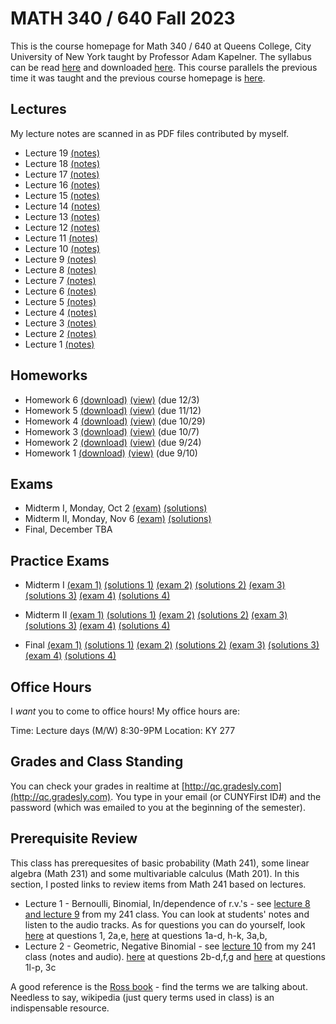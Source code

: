 # MATH 340 / 640 Fall 2023

This is the course homepage for Math 340 / 640 at Queens College, City University of New York taught by Professor Adam Kapelner. The syllabus can be read [here](https://github.com/kapelner/QC_MATH_340_Fall_2023/blob/main/syllabus/syllabus.pdf) and downloaded [here](https://raw.githubusercontent.com/kapelner/QC_MATH_340_Fall_2023/main/syllabus/syllabus.pdf). This course parallels the previous time it was taught and the previous course homepage is [here](https://github.com/kapelner/QC_Math_621_Fall_2020).

## Lectures

My lecture notes are scanned in as PDF files contributed by myself.

<!--
* Lecture 23 [(notes)](https://github.com/kapelner/QC_MATH_340_Fall_2023/blob/main/lectures/lec23.pdf)
* Lecture 22 [(notes)](https://github.com/kapelner/QC_MATH_340_Fall_2023/blob/main/lectures/lec22.pdf)
* Lecture 21 [(notes)](https://github.com/kapelner/QC_MATH_340_Fall_2023/blob/main/lectures/lec21.pdf)
* Lecture 20 [(notes)](https://github.com/kapelner/QC_MATH_340_Fall_2023/blob/main/lectures/lec20.pdf)--> 
* Lecture 19 [(notes)](https://github.com/kapelner/QC_MATH_340_Fall_2023/blob/main/lectures/lec19.pdf)
* Lecture 18 [(notes)](https://github.com/kapelner/QC_MATH_340_Fall_2023/blob/main/lectures/lec18.pdf)
* Lecture 17 [(notes)](https://github.com/kapelner/QC_MATH_340_Fall_2023/blob/main/lectures/lec17.pdf)
* Lecture 16 [(notes)](https://github.com/kapelner/QC_MATH_340_Fall_2023/blob/main/lectures/lec16.pdf)
* Lecture 15 [(notes)](https://github.com/kapelner/QC_MATH_340_Fall_2023/blob/main/lectures/lec15.pdf)
* Lecture 14 [(notes)](https://github.com/kapelner/QC_MATH_340_Fall_2023/blob/main/lectures/lec14.pdf)
* Lecture 13 [(notes)](https://github.com/kapelner/QC_MATH_340_Fall_2023/blob/main/lectures/lec13.pdf)
* Lecture 12 [(notes)](https://github.com/kapelner/QC_MATH_340_Fall_2023/blob/main/lectures/lec12.pdf)
* Lecture 11 [(notes)](https://github.com/kapelner/QC_MATH_340_Fall_2023/blob/main/lectures/lec11.pdf)
* Lecture 10 [(notes)](https://github.com/kapelner/QC_MATH_340_Fall_2023/blob/main/lectures/lec10.pdf)
* Lecture 9 [(notes)](https://github.com/kapelner/QC_MATH_340_Fall_2023/blob/main/lectures/lec09.pdf)
* Lecture 8 [(notes)](https://github.com/kapelner/QC_MATH_340_Fall_2023/blob/main/lectures/lec08.pdf)
* Lecture 7 [(notes)](https://github.com/kapelner/QC_MATH_340_Fall_2023/blob/main/lectures/lec07.pdf)
* Lecture 6 [(notes)](https://github.com/kapelner/QC_MATH_340_Fall_2023/blob/main/lectures/lec06.pdf) 
* Lecture 5 [(notes)](https://github.com/kapelner/QC_MATH_340_Fall_2023/blob/main/lectures/lec05.pdf) 
* Lecture 4 [(notes)](https://github.com/kapelner/QC_MATH_340_Fall_2023/blob/main/lectures/lec04.pdf)
* Lecture 3 [(notes)](https://github.com/kapelner/QC_MATH_340_Fall_2023/blob/main/lectures/lec03.pdf)
* Lecture 2 [(notes)](https://github.com/kapelner/QC_MATH_340_Fall_2023/blob/main/lectures/lec02.pdf)
* Lecture 1 [(notes)](https://github.com/kapelner/QC_MATH_340_Fall_2023/blob/main/lectures/lec01.pdf)


## Homeworks

<!--
* Homework 9 [(download)](https://github.com/kapelner/QC_MATH_340_Fall_2023/blob/main/homeworks/hw09/hw09.pdf?raw=true) [(view)](https://github.com/kapelner/QC_MATH_340_Fall_2023/blob/main/homeworks/hw09/hw09.pdf) (due 12/12)
* Homework 8 [(download)](https://github.com/kapelner/QC_MATH_340_Fall_2023/blob/main/homeworks/hw08/hw08.pdf?raw=true) [(view)](https://github.com/kapelner/QC_MATH_340_Fall_2023/blob/main/homeworks/hw08/hw08.pdf) (due 12/2)
* Homework 7 [(download)](https://github.com/kapelner/QC_MATH_340_Fall_2023/blob/main/homeworks/hw07/hw07.pdf?raw=true) [(view)](https://github.com/kapelner/QC_MATH_340_Fall_2023/blob/main/homeworks/hw07/hw07.pdf) (due 12/12)-->
* Homework 6 [(download)](https://github.com/kapelner/QC_MATH_340_Fall_2023/blob/main/homeworks/hw06/hw06.pdf?raw=true) [(view)](https://github.com/kapelner/QC_MATH_340_Fall_2023/blob/main/homeworks/hw06/hw06.pdf) (due 12/3)
* Homework 5 [(download)](https://github.com/kapelner/QC_MATH_340_Fall_2023/blob/main/homeworks/hw05/hw05.pdf?raw=true) [(view)](https://github.com/kapelner/QC_MATH_340_Fall_2023/blob/main/homeworks/hw05/hw05.pdf) (due 11/12)
* Homework 4 [(download)](https://github.com/kapelner/QC_MATH_340_Fall_2023/blob/main/homeworks/hw04/hw04.pdf?raw=true) [(view)](https://github.com/kapelner/QC_MATH_340_Fall_2023/blob/main/homeworks/hw04/hw04.pdf) (due 10/29)
* Homework 3 [(download)](https://github.com/kapelner/QC_MATH_340_Fall_2023/blob/main/homeworks/hw03/hw03.pdf?raw=true) [(view)](https://github.com/kapelner/QC_MATH_340_Fall_2023/blob/main/homeworks/hw03/hw03.pdf) (due 10/7)
* Homework 2 [(download)](https://github.com/kapelner/QC_MATH_340_Fall_2023/blob/main/homeworks/hw02/hw02.pdf?raw=true) [(view)](https://github.com/kapelner/QC_MATH_340_Fall_2023/blob/main/homeworks/hw02/hw02.pdf) (due 9/24)
* Homework 1 [(download)](https://github.com/kapelner/QC_MATH_340_Fall_2023/blob/main/homeworks/hw01/hw01.pdf?raw=true) [(view)](https://github.com/kapelner/QC_MATH_340_Fall_2023/blob/main/homeworks/hw01/hw01.pdf) (due 9/10)


## Exams

* Midterm I, Monday, Oct 2 [(exam)](https://github.com/kapelner/QC_MATH_340_Fall_2023/blob/main/exams/midterm1/midterm1.pdf) [(solutions)](https://github.com/kapelner/QC_MATH_340_Fall_2023/blob/main/exams/midterm1/midterm1_solutions.pdf)
* Midterm II, Monday, Nov 6 [(exam)](https://github.com/kapelner/QC_MATH_340_Fall_2023/blob/main/exams/midterm2/midterm2.pdf) [(solutions)](https://github.com/kapelner/QC_MATH_340_Fall_2023/blob/main/exams/midterm2/midterm2_solutions.pdf)
* Final, December TBA

## Practice Exams

* Midterm I [(exam 1)](https://github.com/kapelner/QC_Math_621_Fall_2020/blob/master/exams/midterm1/midterm1.pdf) [(solutions 1)](https://github.com/kapelner/QC_Math_621_Fall_2020/blob/master/exams/midterm1/midterm1_solutions.pdf) [(exam 2)](https://github.com/kapelner/QC_Math_621_Fall_2017/blob/master/exams/midterm1/midterm1.pdf) [(solutions 2)](https://github.com/kapelner/QC_Math_621_Fall_2017/blob/master/exams/midterm1/midterm1_solutions.pdf) [(exam 3)](https://github.com/kapelner/QC_Math_621_Fall_2019/blob/master/exams/midterm1/midterm1.pdf) [(solutions 3)](https://github.com/kapelner/QC_Math_621_Fall_2019/blob/master/exams/midterm1/midterm1_solutions.pdf) [(exam 4)](https://github.com/kapelner/QC_Math_621_Fall_2020/blob/master/exams/midterm1/midterm1.pdf) [(solutions 4)](https://github.com/kapelner/QC_Math_621_Fall_2020/blob/master/exams/midterm1/midterm1_solutions.pdf)

* Midterm II [(exam 1)](https://github.com/kapelner/QC_Math_621_Fall_2020/blob/master/exams/midterm2/midterm2.pdf) [(solutions 1)](https://github.com/kapelner/QC_Math_621_Fall_2020/blob/master/exams/midterm2/midterm2_solutions.pdf) [(exam 2)](https://github.com/kapelner/QC_Math_621_Fall_2017/blob/master/exams/midterm2/midterm2.pdf) [(solutions 2)](https://github.com/kapelner/QC_Math_621_Fall_2017/blob/master/exams/midterm2/midterm2_solutions.pdf) [(exam 3)](https://github.com/kapelner/QC_Math_621_Fall_2019/blob/master/exams/midterm2/midterm2.pdf) [(solutions 3)](https://github.com/kapelner/QC_Math_621_Fall_2019/blob/master/exams/midterm2/midterm2_solutions.pdf) [(exam 4)](https://github.com/kapelner/QC_Math_621_Fall_2020/blob/master/exams/midterm2/midterm2.pdf) [(solutions 4)](https://github.com/kapelner/QC_Math_621_Fall_2020/blob/master/exams/midterm2/midterm2_solutions.pdf)

* Final [(exam 1)](https://github.com/kapelner/QC_Math_621_Fall_2020/blob/master/exams/final/final.pdf) [(solutions 1)](https://github.com/kapelner/QC_Math_621_Fall_2020/blob/master/exams/final/final_solutions.pdf) [(exam 2)](https://github.com/kapelner/QC_Math_621_Fall_2017/blob/master/exams/final/final.pdf) [(solutions 2)](https://github.com/kapelner/QC_Math_621_Fall_2017/blob/master/exams/final/final_solutions.pdf) [(exam 3)](https://github.com/kapelner/QC_Math_621_Fall_2019/blob/master/exams/final/final.pdf) [(solutions 3)](https://github.com/kapelner/QC_Math_621_Fall_2019/blob/master/exams/final/final_solutions.pdf) [(exam 4)](https://github.com/kapelner/QC_Math_621_Fall_2020/blob/master/exams/final/final.pdf) [(solutions 4)](https://github.com/kapelner/QC_Math_621_Fall_2020/blob/master/exams/final/final_solutions.pdf)

## Office Hours

I *want* you to come to office hours! My office hours are:

Time: Lecture days (M/W) 8:30-9PM
Location: KY 277


## Grades and Class Standing

You can check your grades in realtime at [http://qc.gradesly.com](http://qc.gradesly.com). You type in your email (or CUNYFirst ID#) and the password (which was emailed to you at the beginning of the semester).

## Prerequisite Review

This class has prerequesites of basic probability (Math 241), some linear algebra (Math 231) and some multivariable calculus (Math 201). In this section, I posted links to review items from Math 241 based on lectures. 

* Lecture 1 - Bernoulli, Binomial, In/dependence of r.v.'s - see [lecture 8 and lecture 9](https://github.com/kapelner/QC_Math_241_Fall_2016) from my 241 class. You can look at students' notes and listen to the audio tracks. As for questions you can do yourself, look [here](https://github.com/kapelner/QC_Math_241_Fall_2016/blob/master/exams/midterm2/midterm2_solutions.pdf) at questions 1, 2a,e, [here](https://github.com/kapelner/QC_Math_241_Fall_2015/blob/master/exams/midterm2/midterm2_solutions.pdf) at questions 1a-d, h-k, 3a,b, 
* Lecture 2 - Geometric, Negative Binomial - see [lecture 10](https://github.com/kapelner/QC_Math_241_Fall_2016) from my 241 class (notes and audio). [here](https://github.com/kapelner/QC_Math_241_Fall_2016/blob/master/exams/midterm2/midterm2_solutions.pdf) at questions 2b-d,f,g and [here](https://github.com/kapelner/QC_Math_241_Fall_2015/blob/master/exams/midterm2/midterm2_solutions.pdf) at questions 1l-p, 3c<!---->

A good reference is the [Ross book](https://www.amazon.com/First-Course-Probability-6th/dp/0130338516/ref=sr_1_6?ie=UTF8&qid=1504062810&sr=8-6&keywords=probability+ross) - find the terms we are talking about. Needless to say, wikipedia (just query terms used in class) is an indispensable resource.
